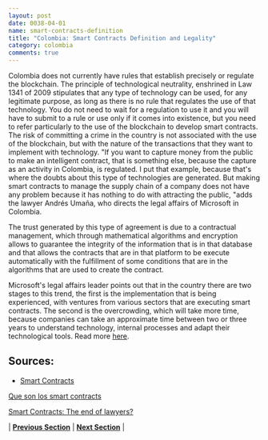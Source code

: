 ```yaml
---
layout: post
date: 0038-04-01
name: smart-contracts-definition
title: "Colombia: Smart Contracts Definition and Legality"
category: colombia
comments: true
---
```


Colombia does not currently have rules that establish precisely or regulate the blockchain. The principle of technological neutrality, enshrined in Law 1341 of 2009 stipulates that any type of technology can be used, for any legitimate purpose, as long as there is no rule that regulates the use of that technology. You do not need to wait for a regulation to use it and you will have to submit to a rule or use only if it comes into existence, but you need to refer particularly to the use of the blockchain to develop smart contracts. The risk of committing a crime in the country is not associated with the use of the blockchain, but with the nature of the transactions that they want to implement with technology. "If you want to capture money from the public to make an intelligent contract, that is something else, because the capture as an activity in Colombia, is regulated. I put that example, because that's where the doubts about this type of technologies are generated. But making smart contracts to manage the supply chain of a company does not have any problem because it has nothing to do with attracting the public, "adds the lawyer Andrés Umaña, who directs the legal affairs of Microsoft in Colombia.

The trust generated by this type of agreement is due to a contractual management, which through mathematical algorithms and encryption allows to guarantee the integrity of the information that is in that database and that allows the contracts that are in that platform to be execute automatically with the fulfillment of some conditions that are in the algorithms that are used to create the contract.

Microsoft's legal affairs leader points out that in the country there are two stages to this trend, the first is the implementation that is being experienced, with ventures from various sectors that are executing smart contracts. The second is the overcrowding, which will take more time, because companies can take an approximate time between two or three years to understand technology, internal processes and adapt their technological tools. Read more [here](https://www.dinero.com/empresas/articulo/contratos-inteligentes-con-blockchain/257066).

## Sources:

- [Smart Contracts](https://www.uexternado.edu.co/en/derecho-en/retos-y-desafios-de-los-contratos-inteligentes/)

[Que son los smart contracts](http://gerente.com/co/rss-article/que-son-los-smart-contracts/)

[Smart Contracts: The end of lawyers?](https://www.dinero.com/empresas/articulo/contratos-inteligentes-con-blockchain/257066)


| **[Previous Section]( https://neo-project.github.io/global-blockchain-compliance-hub//colombia/colombia-final-liability.html)** | **[Next Section]( https://neo-project.github.io/global-blockchain-compliance-hub//colombia/colombia-dispute-resolution.html)** |
